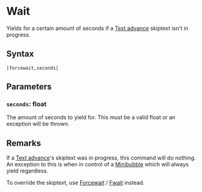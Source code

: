 # Wait

Yields for a certain amount of seconds if a [Text advance](../../Related%20Systems/Text%20advance.md) skiptext isn't in progress.

## Syntax

````
|forcewait,seconds|
````

## Parameters

### `seconds`: float

The amount of seconds to yield for. This must be a valid float or an exception will be thrown.

## Remarks

If a [Text advance](../../Related%20Systems/Text%20advance.md)'s skiptext was in progress, this command will do nothing. An exception to this is when in control of a [Minibubble](Minibubble.md) which will always yield regardless.

To override the skiptext, use [Forcewait](Forcewait.md) / [Fwait](Fwait.md) instead.
